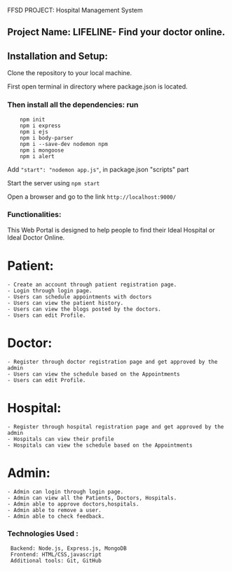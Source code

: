  FFSD PROJECT: Hospital Management System

## Project Name: LIFELINE- Find your doctor online.

## Installation and Setup: 

   Clone the repository to your local machine.

   First open terminal in directory where package.json is located.

   ### Then install all the dependencies: run
        npm init
        npm i express
        npm i ejs 
        npm i body-parser 
        npm i --save-dev nodemon npm 
        npm i mongoose 
        npm i alert 

   Add ``` "start": "nodemon app.js" ```, in package.json "scripts" part 
   
   Start the server using ```npm start```     
   
   Open a browser and go to the link ```http://localhost:9000/ ```


### Functionalities:
    
This Web Portal is designed to help people to find their Ideal Hospital or Ideal Doctor Online. 

  # Patient:
    - Create an account through patient registration page.
    - Login through login page.
    - Users can schedule appointments with doctors 
    - Users can view the patient history.
    - Users can view the blogs posted by the doctors.
    - Users can edit Profile.

  # Doctor:
    - Register through doctor registration page and get approved by the admin
    - Users can view the schedule based on the Appointments
    - Users can edit Profile.

  # Hospital:
    - Register through hospital registration page and get approved by the admin
    - Hospitals can view their profile
    - Hospitals can view the schedule based on the Appointments
  
  # Admin:
    - Admin can login through login page.
    - Admin can view all the Patients, Doctors, Hospitals.
    - Admin able to approve doctors,hospitals.
    - Admin able to remove a user.
    - Admin able to check feedback.

### Technologies Used :

     Backend: Node.js, Express.js, MongoDB
     Frontend: HTML/CSS,javascript
     Additional tools: Git, GitHub
